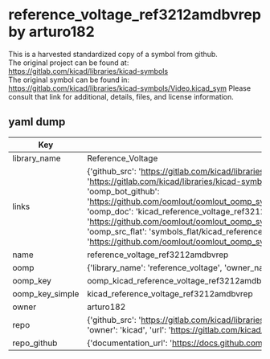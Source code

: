 # reference_voltage_ref3212amdbvrep by arturo182  
This is a harvested standardized copy of a symbol from github.  
The original project can be found at:  
https://gitlab.com/kicad/libraries/kicad-symbols  
The original symbol can be found in:
https://gitlab.com/kicad/libraries/kicad-symbols/Video.kicad_sym
Please consult that link for additional, details, files, and license information.  
## yaml dump  
| Key | Value |  
| --- | --- |  
| library_name | Reference_Voltage |  
| links | {'github_src': 'https://gitlab.com/kicad/libraries/kicad-symbols/Video.kicad_sym', 'github_src_repo': 'https://gitlab.com/kicad/libraries/kicad-symbols', 'oomp_bot': 'kicad_reference_voltage_ref3212amdbvrep/working', 'oomp_bot_github': 'https://github.com/oomlout/oomlout_oomp_symbol_bot/tree/main/kicad_reference_voltage_ref3212amdbvrep/working', 'oomp_doc': 'kicad_reference_voltage_ref3212amdbvrep/working', 'oomp_doc_github': 'https://github.com/oomlout/oomlout_oomp_symbol_doc/tree/main/kicad_reference_voltage_ref3212amdbvrep/working', 'oomp_src_flat': 'symbols_flat/kicad_reference_voltage_ref3212amdbvrep/working', 'oomp_src_flat_github': 'https://github.com/oomlout/oomlout_oomp_symbol_src/tree/main/kicad_reference_voltage_ref3212amdbvrep/working'} |  
| name | reference_voltage_ref3212amdbvrep |  
| oomp | {'library_name': 'reference_voltage', 'owner_name': 'kicad', 'symbol_name': 'reference_voltage_ref3212amdbvrep'} |  
| oomp_key | oomp_kicad_reference_voltage_ref3212amdbvrep |  
| oomp_key_simple | kicad_reference_voltage_ref3212amdbvrep |  
| owner | arturo182 |  
| repo | {'github_src': 'https://gitlab.com/kicad/libraries/kicad-symbols/Video.kicad_sym', 'name': 'libraries/kicad-symbols', 'owner': 'kicad', 'url': 'https://gitlab.com/kicad/libraries/kicad-symbols'} |  
| repo_github | {'documentation_url': 'https://docs.github.com/rest/repos/repos#get-a-repository', 'message': 'Not Found'} |  


